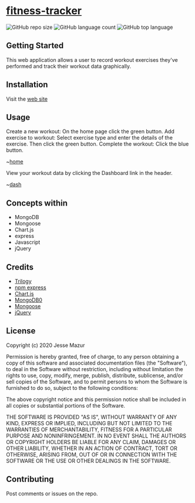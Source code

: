 # [fitness-tracker](https://secret-scrubland-53219.herokuapp.com/)
![GitHub repo size](https://img.shields.io/github/repo-size/JMantis0/fitness-tracker)  ![GitHub language count](https://img.shields.io/github/languages/count/JMantis0/fitness-tracker)  ![GitHub top language](https://img.shields.io/github/languages/top/JMantis0/fitness-tracker)  


## Getting Started

This web application allows a user to record workout exercises they've performed and track their workout data graphically.


## Installation

Visit the [web site](https://fathomless-sands-66286.herokuapp.com/)

## Usage

Create a new workout:  On the home page click the green button.
Add exercise to workout:  Select exercise type and enter the details of the exercise.  Then click the green button.
Complete the workout:  Click the blue button.

~[home](./public/images/home.JPG)

View your workout data by clicking the Dashboard link in the header.

~[dash](./public/images/dsh.JPG)

## Concepts within

- MongoDB
- Mongoose
- Chart.js
- express
- Javascript
- jQuery

## Credits


- [Trilogy](https://www.trilogyed.com/)
- [npm express](https://www.npmjs.com/package/express)
- [Chart.js](https://www.chartjs.org/)
- [MongoDB0](https://www.mongodb.com/)
- [Mongoose](https://mongoosejs.com/)
- [jQuery](https://jquery.com/)

## License


Copyright (c) 2020 Jesse Mazur

Permission is hereby granted, free of charge, to any person obtaining a copy
of this software and associated documentation files (the "Software"), to deal
in the Software without restriction, including without limitation the rights
to use, copy, modify, merge, publish, distribute, sublicense, and/or sell
copies of the Software, and to permit persons to whom the Software is
furnished to do so, subject to the following conditions:

The above copyright notice and this permission notice shall be included in all
copies or substantial portions of the Software.

THE SOFTWARE IS PROVIDED "AS IS", WITHOUT WARRANTY OF ANY KIND, EXPRESS OR
IMPLIED, INCLUDING BUT NOT LIMITED TO THE WARRANTIES OF MERCHANTABILITY,
FITNESS FOR A PARTICULAR PURPOSE AND NONINFRINGEMENT. IN NO EVENT SHALL THE
AUTHORS OR COPYRIGHT HOLDERS BE LIABLE FOR ANY CLAIM, DAMAGES OR OTHER
LIABILITY, WHETHER IN AN ACTION OF CONTRACT, TORT OR OTHERWISE, ARISING FROM,
OUT OF OR IN CONNECTION WITH THE SOFTWARE OR THE USE OR OTHER DEALINGS IN THE
SOFTWARE.

## Contributing

Post comments or issues on the repo.

